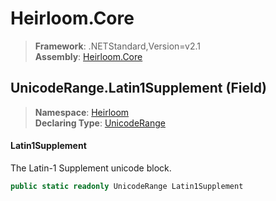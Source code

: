 # Heirloom.Core

> **Framework**: .NETStandard,Version=v2.1  
> **Assembly**: [Heirloom.Core][0]

## UnicodeRange.Latin1Supplement (Field)

> **Namespace**: [Heirloom][0]  
> **Declaring Type**: [UnicodeRange][1]

#### Latin1Supplement

The Latin-1 Supplement unicode block.

```cs
public static readonly UnicodeRange Latin1Supplement
```

[0]: ../../../Heirloom.Core.md
[1]: ../UnicodeRange.md
